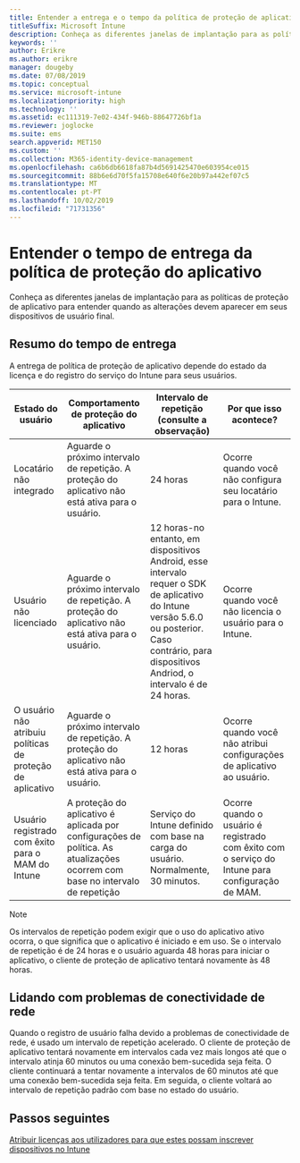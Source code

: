 ```yaml
---
title: Entender a entrega e o tempo da política de proteção de aplicativo
titleSuffix: Microsoft Intune
description: Conheça as diferentes janelas de implantação para as políticas de proteção de aplicativo para entender quando as alterações devem aparecer em seus dispositivos de usuário final.
keywords: ''
author: Erikre
ms.author: erikre
manager: dougeby
ms.date: 07/08/2019
ms.topic: conceptual
ms.service: microsoft-intune
ms.localizationpriority: high
ms.technology: ''
ms.assetid: ec111319-7e02-434f-946b-88647726bf1a
ms.reviewer: joglocke
ms.suite: ems
search.appverid: MET150
ms.custom: ''
ms.collection: M365-identity-device-management
ms.openlocfilehash: ca6b6db6618fa87b4d5691425470e603954ce015
ms.sourcegitcommit: 88b6e6d70f5fa15708e640f6e20b97a442ef07c5
ms.translationtype: MT
ms.contentlocale: pt-PT
ms.lasthandoff: 10/02/2019
ms.locfileid: "71731356"
---
```

# <a name="understand-app-protection-policy-delivery-timing"></a>Entender o tempo de entrega da política de proteção do aplicativo

Conheça as diferentes janelas de implantação para as políticas de proteção de aplicativo para entender quando as alterações devem aparecer em seus dispositivos de usuário final.

## <a name="delivery-timing-summary"></a>Resumo do tempo de entrega

A entrega de política de proteção de aplicativo depende do estado da licença e do registro do serviço do Intune para seus usuários.  

|    Estado do usuário    |    Comportamento de proteção do aplicativo     |    Intervalo de repetição (consulte a observação)    |    Por que isso acontece?    |
|-----------------------------------------------------|-------------------------------------------------------------------------------------------------|--------------------------------------------------------------------------------------|-----------------------------------------------------------------------------------------------------------|
|    Locatário não integrado    |    Aguarde o próximo intervalo de repetição.  A proteção do aplicativo não está ativa para o usuário.    |    24 horas    |    Ocorre quando você não configura seu locatário para o Intune.    |
|    Usuário não licenciado     |    Aguarde o próximo intervalo de repetição.  A proteção do aplicativo não está ativa para o usuário.     |    12 horas-no entanto, em dispositivos Android, esse intervalo requer o SDK de aplicativo do Intune versão 5.6.0 ou posterior. Caso contrário, para dispositivos Andriod, o intervalo é de 24 horas.   |    Ocorre quando você não licencia o usuário para o Intune.    |
|    O usuário não atribuiu políticas de proteção de aplicativo    |    Aguarde o próximo intervalo de repetição.  A proteção do aplicativo não está ativa para o usuário.    |    12 horas        |    Ocorre quando você não atribui configurações de aplicativo ao usuário.    |
|    Usuário registrado com êxito para o MAM do Intune    |    A proteção do aplicativo é aplicada por configurações de política.    As atualizações ocorrem com base no intervalo de repetição    |    Serviço do Intune definido com base na carga do usuário.    Normalmente, 30 minutos.     |    Ocorre quando o usuário é registrado com êxito com o serviço do Intune para configuração de MAM.    |

> [!NOTE]
> Os intervalos de repetição podem exigir que o uso do aplicativo ativo ocorra, o que significa que o aplicativo é iniciado e em uso.  Se o intervalo de repetição é de 24 horas e o usuário aguarda 48 horas para iniciar o aplicativo, o cliente de proteção de aplicativo tentará novamente às 48 horas.

## <a name="handling-network-connectivity-issues"></a>Lidando com problemas de conectividade de rede

Quando o registro de usuário falha devido a problemas de conectividade de rede, é usado um intervalo de repetição acelerado.  O cliente de proteção de aplicativo tentará novamente em intervalos cada vez mais longos até que o intervalo atinja 60 minutos ou uma conexão bem-sucedida seja feita.  O cliente continuará a tentar novamente a intervalos de 60 minutos até que uma conexão bem-sucedida seja feita. Em seguida, o cliente voltará ao intervalo de repetição padrão com base no estado do usuário.

## <a name="next-steps"></a>Passos seguintes

[Atribuir licenças aos utilizadores para que estes possam inscrever dispositivos no Intune](../fundamentals/licenses-assign.md)

